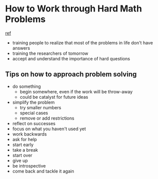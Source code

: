 # How to Work through Hard Math Problems
[ref](https://artofproblemsolving.com/news/articles/dealing-with-hard-problems)

- training people to realize that most of the problems in life don't have answers
- training the researchers of tomorrow
- accept and understand the importance of hard questions

## Tips on how to approach problem solving
- do something
  - begin somewhere, even if the work will be throw-away
  - could be catalyst for future ideas
- simplify the problem
  - try smaller numbers
  - special cases
  - remove or add restrictions
- reflect on successes
- focus on what you haven't used yet
- work backwards
- ask for help
- start early
- take a break
- start over
- give up
- be introspective
- come back and tackle it again